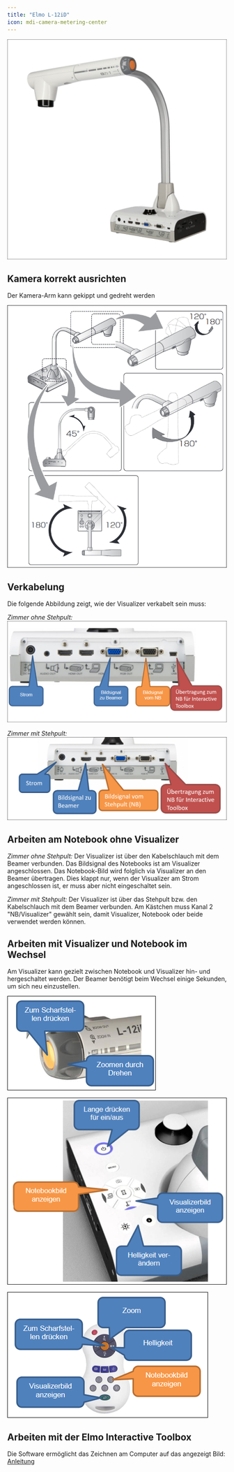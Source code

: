 ```yaml
---
title: "Elmo L-12iD"
icon: mdi-camera-metering-center
---
```




![](./images/elmol12id-01.png)

## Kamera korrekt ausrichten
Der Kamera-Arm kann gekippt und gedreht werden

![](./images/elmol12id-02.png)

## Verkabelung
Die folgende Abbildung zeigt, wie der Visualizer verkabelt sein muss:

_Zimmer ohne Stehpult:_
![](./images/elmol12id-03.png)

_Zimmer mit Stehpult:_
![](./images/elmol12id-07.png)

## Arbeiten am Notebook ohne Visualizer
_Zimmer ohne Stehpult:_ Der Visualizer ist über den Kabelschlauch mit dem Beamer verbunden. Das Bildsignal des Notebooks ist am Visualizer angeschlossen. Das Notebook-Bild wird folglich via Visualizer an den Beamer übertragen. Dies klappt nur, wenn der Visualizer am Strom angeschlossen ist, er muss aber nicht eingeschaltet sein.

_Zimmer mit Stehpult:_ Der Visualizer ist über das Stehpult bzw. den Kabelschlauch mit dem Beamer verbunden. Am Kästchen muss Kanal 2 "NB/Visualizer" gewählt sein, damit Visualizer, Notebook oder beide verwendet werden können.

## Arbeiten mit Visualizer und Notebook im Wechsel
Am Visualizer kann gezielt zwischen Notebook und Visualizer hin- und hergeschaltet werden. Der Beamer benötigt beim Wechsel einige Sekunden, um sich neu einzustellen.

![](./images/elmol12id-04.png)

![](./images/elmol12id-05.png)

![](./images/elmol12id-06.png)

## Arbeiten mit der Elmo Interactive Toolbox

Die Software ermöglicht das Zeichnen am Computer auf das angezeigt Bild: [Anleitung](/infra/geraete/visualizer/elmointeractive/)
